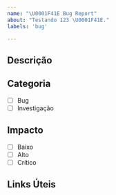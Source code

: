 ```yaml
---
name: "\U0001F41E Bug Report"
about: "Testando 123 \U0001F41E."
labels: 'bug'

---
```


## Descrição

## Categoria
- [ ] Bug
- [ ] Investigação

## Impacto
- [ ] Baixo
- [ ] Alto
- [ ] Crítico

## Links Úteis
